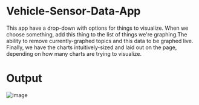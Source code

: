 # Vehicle-Sensor-Data-App
This app have a drop-down with options for things to visualize. When we choose something, add this thing to the list of things we're graphing.The ability to remove currently-graphed topics and this data to be graphed live. Finally, we have the charts intuitively-sized and laid out on the page, depending on how many charts are trying to visualize.

# Output

![image](https://user-images.githubusercontent.com/43297300/61728042-3658ce00-ad96-11e9-8b56-700f834cc7c9.png)
